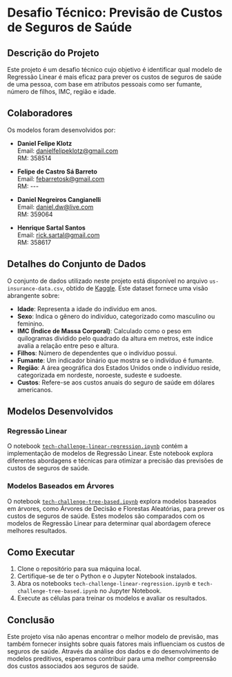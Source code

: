 # Desafio Técnico: Previsão de Custos de Seguros de Saúde

## Descrição do Projeto

Este projeto é um desafio técnico cujo objetivo é identificar qual modelo de Regressão Linear é mais eficaz para prever os custos de seguros de saúde de uma pessoa, com base em atributos pessoais como ser fumante, número de filhos, IMC, região e idade.

## Colaboradores

Os modelos foram desenvolvidos por:

- **Daniel Felipe Klotz**  
  Email: [danielfelipeklotz@gmail.com](mailto:danielfelipeklotz@gmail.com)  
  RM: 358514

- **Felipe de Castro Sá Barreto**  
  Email: [febarretosk@gmail.com](mailto:febarretosk@gmail.com)  
  RM: ---

- **Daniel Negreiros Cangianelli**  
  Email: [daniel.dw@live.com](mailto:daniel.dw@live.com)  
  RM: 359064

- **Henrique Sartal Santos**  
  Email: [rick.sartal@gmail.com](mailto:rick.sartal@gmail.com)  
  RM: 358617

## Detalhes do Conjunto de Dados

O conjunto de dados utilizado neste projeto está disponível no arquivo `us-insurance-data.csv`, obtido de [Kaggle](https://www.kaggle.com/datasets/teertha/ushealthinsurancedataset). Este dataset fornece uma visão abrangente sobre:

- **Idade**: Representa a idade do indivíduo em anos.
- **Sexo**: Indica o gênero do indivíduo, categorizado como masculino ou feminino.
- **IMC (Índice de Massa Corporal)**: Calculado como o peso em quilogramas dividido pelo quadrado da altura em metros, este índice avalia a relação entre peso e altura.
- **Filhos**: Número de dependentes que o indivíduo possui.
- **Fumante**: Um indicador binário que mostra se o indivíduo é fumante.
- **Região**: A área geográfica dos Estados Unidos onde o indivíduo reside, categorizada em nordeste, noroeste, sudeste e sudoeste.
- **Custos**: Refere-se aos custos anuais do seguro de saúde em dólares americanos.

## Modelos Desenvolvidos

### Regressão Linear

O notebook [`tech-challenge-linear-regression.ipynb`](tech-challenge-linear-regression.ipynb) contém a implementação de modelos de Regressão Linear. Este notebook explora diferentes abordagens e técnicas para otimizar a precisão das previsões de custos de seguros de saúde.

### Modelos Baseados em Árvores

O notebook [`tech-challenge-tree-based.ipynb`](tech-challenge-tree-based.ipynb) explora modelos baseados em árvores, como Árvores de Decisão e Florestas Aleatórias, para prever os custos de seguros de saúde. Estes modelos são comparados com os modelos de Regressão Linear para determinar qual abordagem oferece melhores resultados.

## Como Executar

1. Clone o repositório para sua máquina local.
2. Certifique-se de ter o Python e o Jupyter Notebook instalados.
3. Abra os notebooks `tech-challenge-linear-regression.ipynb` e `tech-challenge-tree-based.ipynb` no Jupyter Notebook.
4. Execute as células para treinar os modelos e avaliar os resultados.

## Conclusão

Este projeto visa não apenas encontrar o melhor modelo de previsão, mas também fornecer insights sobre quais fatores mais influenciam os custos de seguros de saúde. Através da análise dos dados e do desenvolvimento de modelos preditivos, esperamos contribuir para uma melhor compreensão dos custos associados aos seguros de saúde.
